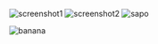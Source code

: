 ![screenshot1](https://github.com/m4tcha/Unity-SwipeableView/blob/master/Documents/screenshot1.gif)
![screenshot2](https://github.com/m4tcha/Unity-SwipeableView/blob/master/Documents/screenshot2.gif)
![sapo](https://i.ytimg.com/vi/rGhvRb8a-KU/maxresdefault.jpg)

![banana](https://media.discordapp.net/attachments/588759167330942978/621519342072496128/70089170_10217657137359002_3924955816204959744_n.png?width=641&height=469)
